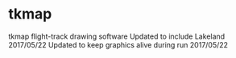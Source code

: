 # tkmap
tkmap flight-track drawing software
Updated to include Lakeland 2017/05/22
Updated to keep graphics alive during run 2017/05/22
